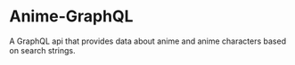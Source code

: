 # Anime-GraphQL
A GraphQL api that provides data about anime and anime characters based on search strings.
